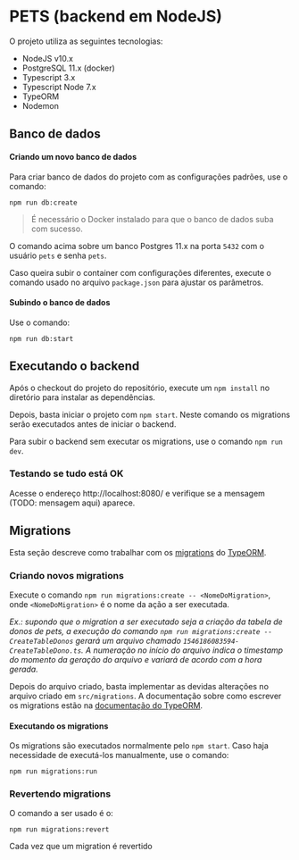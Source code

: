 # PETS (backend em NodeJS)

O projeto utiliza as seguintes tecnologias:
- NodeJS v10.x
- PostgreSQL 11.x (docker)
- Typescript 3.x
- Typescript Node 7.x
- TypeORM
- Nodemon

## Banco de dados

#### Criando um novo banco de dados

Para criar banco de dados do projeto com as configurações padrões, use o comando:

`npm run db:create`

> É necessário o Docker instalado para que o banco de dados suba com sucesso.

O comando acima sobre um banco Postgres 11.x na porta `5432` com o usuário `pets` e senha `pets`.

Caso queira subir o container com configurações diferentes, execute o comando usado no arquivo `package.json` para ajustar os parâmetros.

#### Subindo o banco de dados

Use o comando:

`npm run db:start`

## Executando o backend

Após o checkout do projeto do repositório, execute um `npm install` no diretório para instalar as dependências.

Depois, basta iniciar o projeto com `npm start`. Neste comando os migrations serão executados antes de iniciar o backend.

Para subir o backend sem executar os migrations, use o comando `npm run dev`.

### Testando se tudo está OK

Acesse o endereço http://localhost:8080/ e verifique se a mensagem (TODO: mensagem aqui) aparece.

## Migrations

Esta seção descreve como trabalhar com os [migrations](http://typeorm.io/#/migrations) do [TypeORM](http://typeorm.io).

### Criando novos migrations

Execute o comando `npm run migrations:create -- <NomeDoMigration>`, onde `<NomeDoMigration>` é o nome da ação a ser executada.

*Ex.: supondo que o migration a ser executado seja a criação da tabela de donos de pets, a execução do comando `npm run migrations:create -- CreateTableDonos` gerará um arquivo chamado `1546186083594-CreateTableDono.ts`. A numeração no início do arquivo indica o timestamp do momento da geração do arquivo e variará de acordo com a hora gerada.*

Depois do arquivo criado, basta implementar as devidas alterações no arquivo criado em `src/migrations`. A documentação sobre como escrever os migrations estão na [documentação do TypeORM](http://typeorm.io/#/migrations).

#### Executando os migrations

Os migrations são executados normalmente pelo `npm start`. Caso haja necessidade de executá-los manualmente, use o comando:

`npm run migrations:run`

### Revertendo migrations

O comando a ser usado é o:

`npm run migrations:revert`

Cada vez que um migration é revertido
